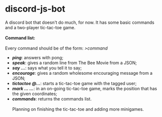 # discord-js-bot
  A discord bot that doesn't do much, for now. It has some basic commands and a two-player tic-tac-toe game.
<br><br><b>Command list: </b><br><br>
  Every command should be of the form: <i>>command</i>
- <b><i>ping</i></b>: answers with pong;
- <b><i>speak</i></b>: gives a random line from The Bee Movie from a JSON;
- <b><i>say ...</i></b>: says what you tell it to say;
- <b><i>encourage</i></b>: gives a random wholesome encouraging message from a JSON;
- <b><i>tictactoe @...</i></b>: starts a tic-tac-toe game with the tagged user;
- <b><i>mark ... ...</i></b>: in an on-going tic-tac-toe game, marks the position that has the given coordinates;
- <b><i>commands</i></b>: returns the commands list.
<br><br>
Planning on finishing the tic-tac-toe and adding more minigames.
